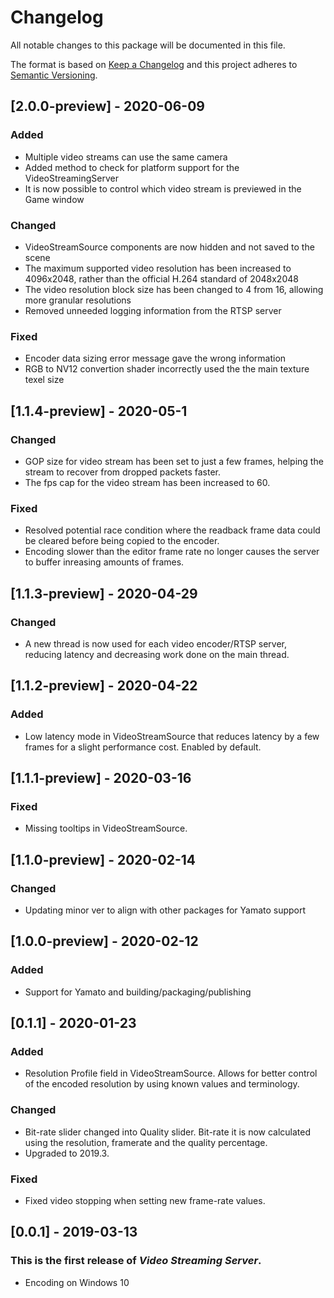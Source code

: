 # Changelog
All notable changes to this package will be documented in this file.

The format is based on [Keep a Changelog](http://keepachangelog.com/en/1.0.0/)
and this project adheres to [Semantic Versioning](http://semver.org/spec/v2.0.0.html).

## [2.0.0-preview] - 2020-06-09
### Added
- Multiple video streams can use the same camera
- Added method to check for platform support for the VideoStreamingServer
- It is now possible to control which video stream is previewed in the Game window

### Changed
- VideoStreamSource components are now hidden and not saved to the scene
- The maximum supported video resolution has been increased to 4096x2048, rather than the official H.264 standard of 2048x2048
- The video resolution block size has been changed to 4 from 16, allowing more granular resolutions
- Removed unneeded logging information from the RTSP server

### Fixed
- Encoder data sizing error message gave the wrong information
- RGB to NV12 convertion shader incorrectly used the the main texture texel size

## [1.1.4-preview] - 2020-05-1
### Changed
- GOP size for video stream has been set to just a few frames, helping the stream to recover from dropped packets faster.
- The fps cap for the video stream has been increased to 60.

### Fixed
- Resolved potential race condition where the readback frame data could be cleared before being copied to the encoder.
- Encoding slower than the editor frame rate no longer causes the server to buffer inreasing amounts of frames.

## [1.1.3-preview] - 2020-04-29
### Changed
- A new thread is now used for each video encoder/RTSP server, reducing latency and decreasing work done on the main thread.

## [1.1.2-preview] - 2020-04-22
### Added
- Low latency mode in VideoStreamSource that reduces latency by a few frames for a slight performance cost. Enabled by default.

## [1.1.1-preview] - 2020-03-16
### Fixed
- Missing tooltips in VideoStreamSource.

## [1.1.0-preview] - 2020-02-14
### Changed
- Updating minor ver to align with other packages for Yamato support

## [1.0.0-preview] - 2020-02-12
### Added
- Support for Yamato and building/packaging/publishing

## [0.1.1] - 2020-01-23
### Added
- Resolution Profile field in VideoStreamSource. Allows for better control of the encoded resolution by using known values and terminology.

### Changed
- Bit-rate slider changed into Quality slider. Bit-rate it is now calculated using the resolution, framerate and the quality percentage.
- Upgraded to 2019.3.

### Fixed
- Fixed video stopping when setting new frame-rate values.  

## [0.0.1] - 2019-03-13

### This is the first release of *Video Streaming Server*.
* Encoding on Windows 10
